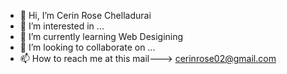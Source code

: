 - 👋 Hi, I’m Cerin Rose Chelladurai
- 👀 I’m interested in ...
- 🌱 I’m currently learning Web Desigining
- 💞️ I’m looking to collaborate on ...
- 📫 How to reach me at this mail---> cerinrose02@gmail.com

<!---
cerin-rose/cerin-rose is a ✨ special ✨ repository because its `README.md` (this file) appears on your GitHub profile.
You can click the Preview link to take a look at your changes.
--->
